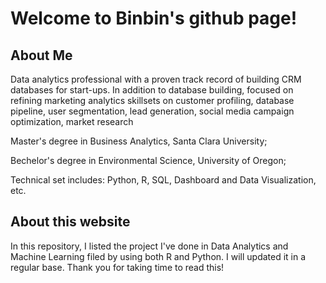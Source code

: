 # Welcome to Binbin's github page!

## About Me
Data analytics professional with a proven track record of building CRM databases for start-ups. In addition to database building, focused on refining marketing analytics skillsets on customer profiling, database pipeline, user segmentation, lead generation, social media campaign optimization, market research

Master's degree in Business Analytics, Santa Clara University;

Bechelor's degree in Environmental Science, University of Oregon;

Technical set includes: Python, R, SQL, Dashboard and Data Visualization, etc. 

## About this website
In this repository, I listed the project I've done in Data Analytics and Machine Learning filed by using both R and Python. I will updated it in a regular base. Thank you for taking time to read this!
